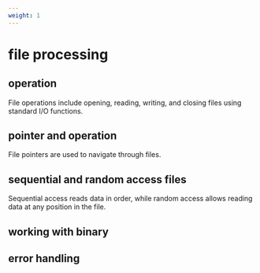 ```yaml
---
weight: 1
---
```

# file processing
## operation
File operations include opening, reading, writing, and closing files using standard I/O functions.

## pointer and operation
File pointers are used to navigate through files.

## sequential and random access files
Sequential access reads data in order, while random access allows reading data at any position in the file.
## working with binary

## error handling
